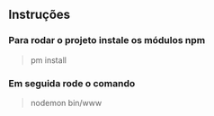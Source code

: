 ## Instruções

### Para rodar o projeto instale os módulos npm

> pm install

### Em seguida rode o comando

> nodemon bin/www

